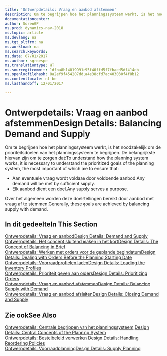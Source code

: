 ```yaml
---
title: 'Ontwerpdetails: Vraag en aanbod afstemmen'
description: Om te begrijpen hoe het planningssysteem werkt, is het noodzakelijk om de prioriteitsdoelen van het planningssysteem te begrijpen.
documentationcenter: 
author: SorenGP
ms.prod: dynamics-nav-2018
ms.topic: article
ms.devlang: na
ms.tgt_pltfrm: na
ms.workload: na
ms.search.keywords: 
ms.date: 07/01/2017
ms.author: sgroespe
ms.translationtype: HT
ms.sourcegitcommit: 1dfba8b14019991c95f40ffd5f7fbaed5df414eb
ms.openlocfilehash: 8a2ef9f454207dd1a4e38cfd7ac403030f4f8b12
ms.contentlocale: nl-be
ms.lasthandoff: 12/01/2017

---
```

# <a name="design-details-balancing-demand-and-supply"></a><span data-ttu-id="6466e-103">Ontwerpdetails: Vraag en aanbod afstemmen</span><span class="sxs-lookup"><span data-stu-id="6466e-103">Design Details: Balancing Demand and Supply</span></span>
<span data-ttu-id="6466e-104">Om te begrijpen hoe het planningssysteem werkt, is het noodzakelijk om de prioriteitsdoelen van het planningssysteem te begrijpen. De belangrijkste hiervan zijn om te zorgen dat:</span><span class="sxs-lookup"><span data-stu-id="6466e-104">To understand how the planning system works, it is necessary to understand the prioritized goals of the planning system, the most important of which are to ensure that:</span></span>  

- <span data-ttu-id="6466e-105">Aan eventuele vraag wordt voldaan door voldoende aanbod.</span><span class="sxs-lookup"><span data-stu-id="6466e-105">Any demand will be met by sufficient supply.</span></span>  
- <span data-ttu-id="6466e-106">Elk aanbod dient een doel.</span><span class="sxs-lookup"><span data-stu-id="6466e-106">Any supply serves a purpose.</span></span>  

<span data-ttu-id="6466e-107">Over het algemeen worden deze doelstellingen bereikt door aanbod met vraag af te stemmen.</span><span class="sxs-lookup"><span data-stu-id="6466e-107">Generally, these goals are achieved by balancing supply with demand.</span></span>  

## <a name="in-this-section"></a><span data-ttu-id="6466e-108">In dit gedeelte</span><span class="sxs-lookup"><span data-stu-id="6466e-108">In This Section</span></span>  
[<span data-ttu-id="6466e-109">Ontwerpdetails: Vraag en aanbod</span><span class="sxs-lookup"><span data-stu-id="6466e-109">Design Details: Demand and Supply</span></span>](design-details-demand-and-supply.md)  
[<span data-ttu-id="6466e-110">Ontwerpdetails: Het concept sluitend maken in het kort</span><span class="sxs-lookup"><span data-stu-id="6466e-110">Design Details: The Concept of Balancing in Brief</span></span>](design-details-the-concept-of-balancing-in-brief.md)  
[<span data-ttu-id="6466e-111">Ontwerpdetails: Werken met orders voor de geplande begindatum</span><span class="sxs-lookup"><span data-stu-id="6466e-111">Design Details: Dealing with Orders Before the Planning Starting Date</span></span>](design-details-dealing-with-orders-before-the-planning-starting-date.md)  
[<span data-ttu-id="6466e-112">Ontwerpdetails: Voorraadprofielen laden</span><span class="sxs-lookup"><span data-stu-id="6466e-112">Design Details: Loading the Inventory Profiles</span></span>](design-details-loading-the-inventory-profiles.md)  
[<span data-ttu-id="6466e-113">Ontwerpdetails: Prioriteit geven aan orders</span><span class="sxs-lookup"><span data-stu-id="6466e-113">Design Details: Prioritizing Orders</span></span>](design-details-prioritizing-orders.md)  
[<span data-ttu-id="6466e-114">Ontwerpdetails: Vraag en aanbod afstemmen</span><span class="sxs-lookup"><span data-stu-id="6466e-114">Design Details: Balancing Supply with Demand</span></span>](design-details-balancing-supply-with-demand.md)  
[<span data-ttu-id="6466e-115">Ontwerpdetails: Vraag en aanbod afsluiten</span><span class="sxs-lookup"><span data-stu-id="6466e-115">Design Details: Closing Demand and Supply</span></span>](design-details-closing-demand-and-supply.md)  

## <a name="see-also"></a><span data-ttu-id="6466e-116">Zie ook</span><span class="sxs-lookup"><span data-stu-id="6466e-116">See Also</span></span>  
<span data-ttu-id="6466e-117">[Ontwerpdetails: Centrale begrippen van het planningssysteem](design-details-central-concepts-of-the-planning-system.md) </span><span class="sxs-lookup"><span data-stu-id="6466e-117">[Design Details: Central Concepts of the Planning System](design-details-central-concepts-of-the-planning-system.md) </span></span>  
<span data-ttu-id="6466e-118">[Ontwerpdetails: Bestelbeleid verwerken](design-details-handling-reordering-policies.md) </span><span class="sxs-lookup"><span data-stu-id="6466e-118">[Design Details: Handling Reordering Policies](design-details-handling-reordering-policies.md) </span></span>  
[<span data-ttu-id="6466e-119">Ontwerpdetails: Voorraadplanning</span><span class="sxs-lookup"><span data-stu-id="6466e-119">Design Details: Supply Planning</span></span>](design-details-supply-planning.md)

